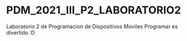 # PDM_2021_III_P2_LABORATORIO2
Laboratorio 2 de Programacion de Dispositivos Moviles
Programar es divertido :D
